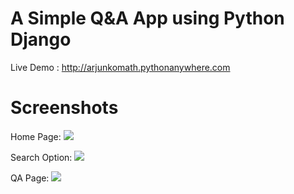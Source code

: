 # A Simple Q&A App using Python Django

Live Demo : http://arjunkomath.pythonanywhere.com

# Screenshots

Home Page:
<img src="http://i.imgur.com/lj2UQ5r.png" />

Search Option:
<img src="http://i.imgur.com/h52TorJ.png" />

QA Page:
<img src="http://i.imgur.com/WS2AMDe.png" />
